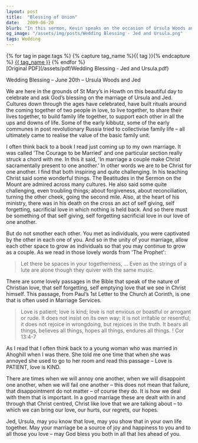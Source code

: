 ```yaml
---
layout: post
title:  "Blessing of Union"
date:   2009-06-20
blurb: "In this sermon, Kevin speaks on the occasion of Ursula Woods and Jed's wedding, reflecting on the significance of marriage and the Christian understanding of love. He emphasizes the importance of being Christ for one another, embodying forgiveness, reconciliation, and sacrificial love. Kevin also highlights the need for individual growth within the unity of marriage, drawing on the wisdom of 'The Prophet' and the biblical passage from 1 Corinthians 13:4-7."
og_image: "/assets/img/posts/Wedding Blessing - Jed and Ursula.png"
tags: Wedding
---    
```

<div class="tag-pills">
  {% for tag in page.tags %}
    {% capture tag_name %}{{ tag }}{% endcapture %}
    <a href="{{ site.baseurl }}/tag/{{ tag_name | slugify }}" class="tag-pill">{{ tag_name }}</a>
  {% endfor %}
</div>
[Original PDF](/assets/pdf/Wedding Blessing - Jed and Ursula.pdf)

Wedding Blessing – June 20th – Ursula Woods and Jed

We are here in the grounds of St Mary’s in Howth on this beautiful day to celebrate and ask God’s blessing on the marriage of Ursula and Jed. Cultures down through the ages have celebrated, have built rituals around the coming together of two people in love, to live together, to share their lives together, to build family life together, to support each other in all the ups and downs of life. Some of the early kibbutz, some of the early communes in post revolutionary Russia tried to collectivise family life – all ultimately came to realise the value of the basic family unit.

I often think back to a book I read just coming up to my own marriage. It was called 'The Courage to be Married' and one particular section really struck a chord with me. In this it said, 'In marriage a couple make Christ sacramentally present to one another.' In other words we are to be Christ for one another. I find that both inspiring and quite challenging. In his teaching Christ said some wonderful things. The Beatitudes in the Sermon on the Mount are admired across many cultures. He also said some quite challenging, even troubling things; about forgiveness, about reconciliation, turning the other cheek, going the second mile. Also, at the heart of his ministry, there was in his death on the cross an act of self giving, self forgetting, sacrificial love in which nothing is held back. And so there must be something of that self giving, self forgetting sacrificial love in our love of one another.

But do not smother each other. You met as individuals, you were captivated by the other in each one of you. And so in the unity of your marriage, allow each other space to grow as individuals so that you may continue to grow as a couple. As we read in those lovely words from 'The Prophet':

> Let there be spaces in your togetherness, … Even as the strings of a lute are alone though they quiver with the same music.

There are some lovely passages in the Bible that speak of the nature of Christian love, that self forgetting, self emptying love that we see in Christ himself. This passage, from Paul’s 1st Letter to the Church at Corinth, is one that is often used in Marriage Services.

> Love is patient; love is kind; love is not envious or boastful or arrogant or rude. It does not insist on its own way; it is not irritable or resentful; it does not rejoice in wrongdoing, but rejoices in the truth. It bears all things, believes all things, hopes all things, endures all things. ! Cor 13:4-7

As I read that I often think back to a young woman who was married in Ahoghill when I was there. She told me one time that when she was annoyed she used to go to her room and read this passage – Love is PATIENT, love is KIND.

There are times when we will annoy one another, when we will disappoint one another, when we will fail one another – this does not mean that failure, that disappointment do not matter – of course they do. It is how we deal with them that is important. In a good marriage these are dealt with in and through that Christ centred, Christ like love that we are talking about – to which we can bring our love, our hurts, our regrets, our hopes.

Jed, Ursula, may you know that love, may you show that in your own life together. May your marriage be a source of joy and happiness to you and to all those you love – may God bless you both in all that lies ahead of you.
